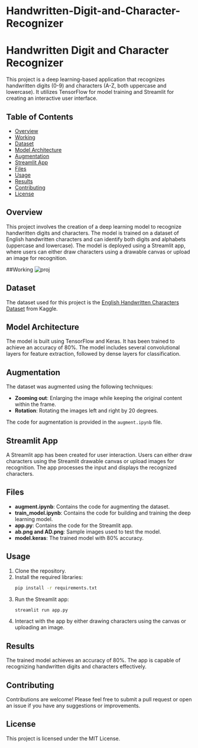 # Handwritten-Digit-and-Character-Recognizer
# Handwritten Digit and Character Recognizer

This project is a deep learning-based application that recognizes handwritten digits (0-9) and characters (A-Z, both uppercase and lowercase). It utilizes TensorFlow for model training and Streamlit for creating an interactive user interface.

## Table of Contents
- [Overview](#overview)
- [Working](#working)
- [Dataset](#dataset)
- [Model Architecture](#model-architecture)
- [Augmentation](#augmentation)
- [Streamlit App](#streamlit-app)
- [Files](#files)
- [Usage](#usage)
- [Results](#results)
- [Contributing](#contributing)
- [License](#license)

## Overview
This project involves the creation of a deep learning model to recognize handwritten digits and characters. The model is trained on a dataset of English handwritten characters and can identify both digits and alphabets (uppercase and lowercase). The model is deployed using a Streamlit app, where users can either draw characters using a drawable canvas or upload an image for recognition.

##Working
![proj](https://github.com/user-attachments/assets/ce9554ee-494a-4e99-bcc9-b918f8d15db6)

## Dataset
The dataset used for this project is the [English Handwritten Characters Dataset](https://www.kaggle.com/datasets/dhruvildave/english-handwritten-characters-dataset) from Kaggle.

## Model Architecture
The model is built using TensorFlow and Keras. It has been trained to achieve an accuracy of 80%. The model includes several convolutional layers for feature extraction, followed by dense layers for classification.

## Augmentation
The dataset was augmented using the following techniques:
- **Zooming out**: Enlarging the image while keeping the original content within the frame.
- **Rotation**: Rotating the images left and right by 20 degrees.

The code for augmentation is provided in the `augment.ipynb` file.

## Streamlit App
A Streamlit app has been created for user interaction. Users can either draw characters using the Streamlit drawable canvas or upload images for recognition. The app processes the input and displays the recognized characters.

## Files
- **augment.ipynb**: Contains the code for augmenting the dataset.
- **train_model.ipynb**: Contains the code for building and training the deep learning model.
- **app.py**: Contains the code for the Streamlit app.
- **ab.png and AD.png**: Sample images used to test the model.
- **model.keras**: The trained model with 80% accuracy.

## Usage
1. Clone the repository.
2. Install the required libraries:
    ```bash
    pip install -r requirements.txt
    ```
3. Run the Streamlit app:
    ```bash
    streamlit run app.py
    ```
4. Interact with the app by either drawing characters using the canvas or uploading an image.

## Results
The trained model achieves an accuracy of 80%. The app is capable of recognizing handwritten digits and characters effectively.

## Contributing
Contributions are welcome! Please feel free to submit a pull request or open an issue if you have any suggestions or improvements.

## License
This project is licensed under the MIT License.
